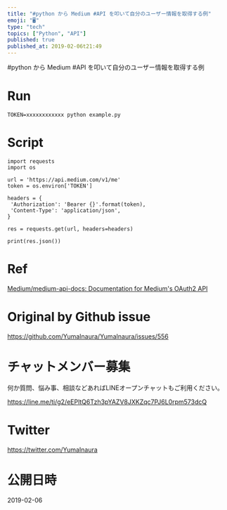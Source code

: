 ```yaml
---
title: "#python から Medium #API を叩いて自分のユーザー情報を取得する例"
emoji: "🖥"
type: "tech"
topics: ["Python", "API"]
published: true
published_at: 2019-02-06t21:49
---
```


#python から Medium #API を叩いて自分のユーザー情報を取得する例

# Run

```
TOKEN=xxxxxxxxxxxx python example.py
```

# Script

```
import requests
import os

url = 'https://api.medium.com/v1/me'
token = os.environ['TOKEN']

headers = {
 'Authorization': 'Bearer {}'.format(token),
 'Content-Type': 'application/json',
}

res = requests.get(url, headers=headers)

print(res.json())
```

# Ref

[Medium/medium-api-docs: Documentation for Medium's OAuth2 API](https://github.com/Medium/medium-api-docs)

# Original by Github issue

https://github.com/YumaInaura/YumaInaura/issues/556








<!-- Update From Qiita API -->

# チャットメンバー募集


何か質問、悩み事、相談などあればLINEオープンチャットもご利用ください。

https://line.me/ti/g2/eEPltQ6Tzh3pYAZV8JXKZqc7PJ6L0rpm573dcQ





# Twitter


https://twitter.com/YumaInaura


<!-- Update From Qiita API -->



# 公開日時

2019-02-06

